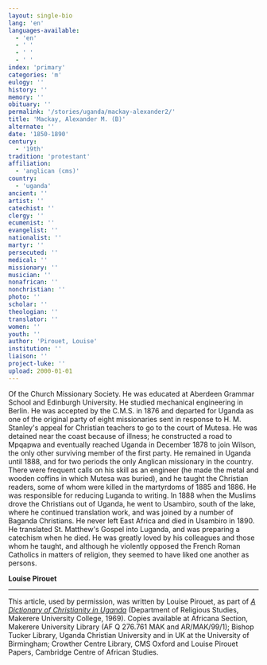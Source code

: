 ```yaml
---
layout: single-bio
lang: 'en'
languages-available:
  - 'en'
  - ' '
  - ' '
  - ' '
index: 'primary'
categories: 'm'
eulogy: ''
history: ''
memory: ''
obituary: ''
permalink: '/stories/uganda/mackay-alexander2/'
title: 'Mackay, Alexander M. (B)'
alternate: ''
date: '1850-1890'
century:
  - '19th'
tradition: 'protestant'
affiliation:
  - 'anglican (cms)'
country:
  - 'uganda'
ancient: ''
artist: ''
catechist: ''
clergy: ''
ecumenist: ''
evangelist: ''
nationalist: ''
martyr: ''
persecuted: ''
medical: ''
missionary: ''
musician: ''
nonafrican: ''
nonchristian: ''
photo: ''
scholar: ''
theologian: ''
translator: ''
women: ''
youth: ''
author: 'Pirouet, Louise'
institution: ''
liaison: ''
project-luke: ''
upload: 2000-01-01
---
```



Of the Church Missionary Society. He was educated at Aberdeen Grammar School and Edinburgh University. He studied mechanical engineering in Berlin. He was accepted by the C.M.S. in 1876 and departed for Uganda as one of the original party of eight missionaries sent in response to H. M. Stanley's appeal for Christian teachers to go to the court of Mutesa. He was detained near the coast because of illness; he constructed a road to Mpqapwa and eventually reached Uganda in December 1878 to join Wilson, the only other surviving member of the first party. He remained in Uganda until 1888, and for two periods the only Anglican missionary in the country. There were frequent calls on his skill as an engineer (he made the metal and wooden coffins in which Mutesa was buried), and he taught the Christian readers, some of whom were killed in the martyrdoms of 1885 and 1886. He was responsible for reducing Luganda to writing. In 1888 when the Muslims drove the Christians out of Uganda, he went to Usambiro, south of the lake, where he continued translation work, and was joined by a number of Baganda Christians. He never left East Africa and died in Usambiro in 1890. He translated St. Matthew's Gospel into Luganda, and was preparing a catechism when he died. He was greatly loved by his colleagues and those whom he taught, and although he violently opposed the French Roman Catholics in matters of religion, they seemed to have liked one another as persons.

**Louise Pirouet**

---

This article, used by permission, was written by Louise Pirouet, as part of [*A Dictionary of Christianity in Uganda*](pirouet-foreword.html) (Department of Religious Studies, Makerere University College, 1969). Copies available at Africana Section, Makerere University Library (AF Q 276.761 MAK and AR/MAK/99/1); Bishop Tucker Library, Uganda Christian University and in UK at the University of Birmingham; Crowther Centre Library, CMS Oxford and Louise Pirouet Papers, Cambridge Centre of African Studies.